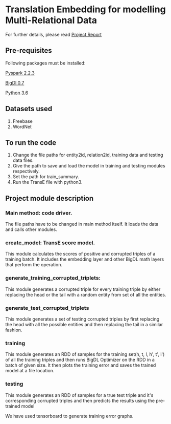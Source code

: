# Translation Embedding for modelling Multi-Relational Data
For further details, please read [Project Report](https://github.com/saba6099/Distributed-Big-Data-Lab-Project/blob/master/Translation_Embedding_for_modelling_multi_relational_data.pdf)
 
## Pre-requisites
Following packages must be installed:

[Pyspark 2.2.3](https://pypi.org/project/pyspark/)

[BigDl 0.7](https://pypi.org/project/BigDL/)

[Python 3.6](https://www.python.org/downloads/)

## Datasets used
1. Freebase
2. WordNet

## To run the code
   1. Change the file paths for entity2id, relation2id, training data and testing data files. 
   2. Give the path to save and load the model in training and testing modules respectively.
   3. Set the path for train_summary.
   4. Run the TransE file with python3.

## Project module description


### Main method: code driver.
The file paths have to be changed in main method itself. It loads the data and calls other modules.

### create_model: TransE score model.
This module calculates the scores of positive and corrupted triples of a training batch. It includes the embedding layer and other BigDL math layers that perform the operation.

### generate_training_corrupted_triplets: 
This module generates a corrupted triple for every training triple by either replacing the head or the tail with a random entity from set of all the entities.

 ### generate_test_corrupted_triplets
This module generates a set of testing corrupted triples by first replacing the head with all the possible entities and then replacing the tail in a similar fashion.

### training
This module generates an RDD of samples for the training set(h, t, l, h', t', l') of all the training triples and then runs BigDL Optimizer on the RDD in a batch of given size. It then plots the training error and saves the trained model at a file location.

### testing
This module generates an RDD of samples for a true test triple and it's corresponding corrupted triples and then predicts the results using the pre-trained model 

 We have used tensorboard to generate training error graphs.

